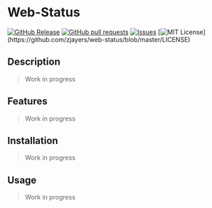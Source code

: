 # Web-Status
[![GitHub Release](https://img.shields.io/github/release/zjayers/web-status.svg?style=flat)](https://github.com/zjayers/web-status/releases)
[![GitHub pull requests](https://img.shields.io/github/issues-pr/zjayers/web-status.svg?style=flat)](https://github.com/zjayers/web-status/pulls)
[![Issues](https://img.shields.io/github/issues-raw/zjayers/web-status.svg?maxAge=25000)](https://github.com/zjayers/web-status/issues)
[![MIT License](https://img.shields.io/apm/l/atomic-ui.svg?)](https://github.com/zjayers/web-status/blob/master/LICENSE)

## Description

> Work in progress

## Features

> Work in progress

## Installation

> Work in progress

## Usage

> Work in progress
